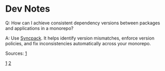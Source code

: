 # Dev Notes


Q: How can I achieve consistent dependency versions between packages and applications in a monorepo?

A: Use [Syncpack](https://jamiemason.github.io/syncpack/guide/getting-started/). It helps identify version mismatches, enforce version policies, and fix inconsistencies automatically across your monorepo.

Sources: [1](https://www.reddit.com/r/webdev/comments/146rzbh/monorepo_dependency_management_pnpm_turborepo/?rdt=53306)

[1](https://www.reddit.com/r/webdev/comments/146rzbh/comment/jntjwjs/)
[2](https://turbo.build/repo/docs/crafting-your-repository/managing-dependencies#using-purpose-built-tooling)
